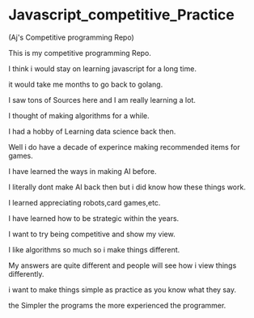 # Javascript_competitive_Practice
(Aj's Competitive programming Repo)

This is my competitive programming Repo.

I think i would stay on learning javascript for a long time.

it would take me months to go back to golang.

I saw tons of Sources here and I am really learning a lot.

I thought of making algorithms for a while.

I had a hobby of Learning data science back then.

Well i do have a decade of experince making recommended items for games.

I have learned the ways in making AI before.

I literally dont make AI back then but i did know how these things work.

I learned appreciating robots,card games,etc.

I have learned how to be strategic within the years.

I want to try being competitive and show my view.

I like algorithms so much so i make things different.

My answers are quite different and people will see how i view things differently.

i want to make things simple as practice as you know what they say.

the Simpler the programs the more experienced the programmer.


